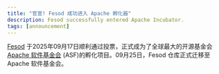 ```yaml
---
title: "官宣! Fesod 成功进入 Apache 孵化器"
description: Fesod successfully entered Apache Incubator.
tags: [announcement]
---
```


[Fesod](https://github.com/apache/fesod) 于2025年09月17日顺利通过投票，正式成为了全球最大的开源基金会 [Apache 软件基金会](https://www.apache.org/) (ASF)的孵化项目。09月25日，Fesod 仓库正式迁移至 Apache 软件基金会。

<!-- truncate -->
